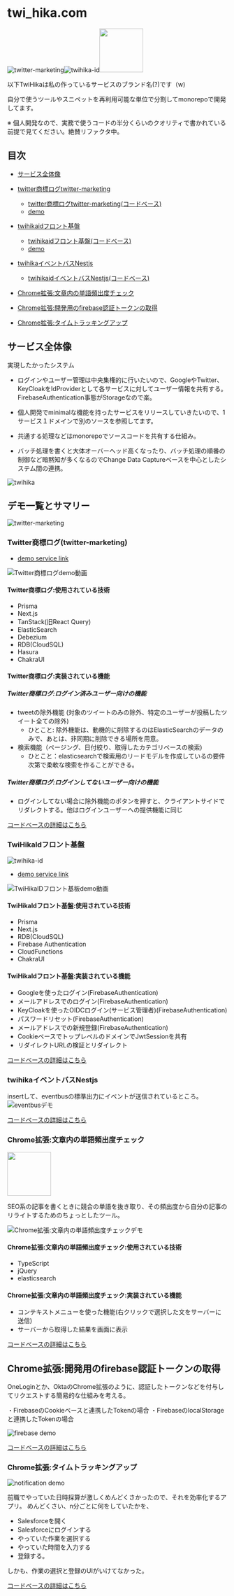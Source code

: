 # twi_hika.com

![twitter-marketing](https://storage.googleapis.com/pubic-image-for-twi-hika-chrome-extension/penguine_twitter_marketing%20(1).png)![twihika-id](https://storage.googleapis.com/pubic-image-for-twi-hika-chrome-extension/penguine_id_logo.png)<img src="https://storage.googleapis.com/pubic-image-for-twi-hika-chrome-extension/Chrome-logo.png" width="100" />


以下TwiHikaは私の作っているサービスのブランド名(?)です（w)

自分で使うツールやスニペットを再利用可能な単位で分割してmonorepoで開発してます。

※ 個人開発なので、実務で使うコードの半分くらいのクオリティで書かれている前提で見てください。絶賛リファクタ中。

## 目次

- [サービス全体像](#サービス全体像)
- [twitter商標ログtwitter-marketing](#twitter商標ログtwitter-marketing)
  - [twitter商標ログtwitter-marketing(コードベース)](/apps/twitter-marketing)
  - [demo](https://twitter-marketing.twi-hika.com)

- [twihikaidフロント基盤](#twihikaidフロント基盤)
  - [twihikaidフロント基盤(コードベース)](/apps/id)
  - [demo](https://id.twi-hika.com)

- [twihikaイベントバスNestjs](#twihikaイベントバスNestjs)
  - [twihikaidイベントバスNestjs(コードベース)](/apps/eventbus)

- [Chrome拡張:文章内の単語頻出度チェック](#chrome拡張文章内の単語頻出度チェック)
- [Chrome拡張:開発用のfirebase認証トークンの取得](#chrome拡張開発用のfirebase認証トークンの取得)
- [Chrome拡張:タイムトラッキングアップ](#chrome拡張タイムトラッキングアップ)

## サービス全体像

実現したかったシステム

- ログインやユーザー管理は中央集権的に行いたいので、GoogleやTwitter、KeyCloakをIdProviderとして各サービスに対してユーザー情報を共有する。FirebaseAuthentication事態がStorageなので楽。

- 個人開発でminimalな機能を持ったサービスをリリースしていきたいので、1サービス１ドメインで別のソースを参照してます。

- 共通する処理などはmonorepoでソースコードを共有する仕組み。

- バッチ処理を書くと大体オーバーヘッド高くなったり、バッチ処理の順番の制御など暗黙知が多くなるのでChange Data Captureベースを中心としたシステム間の連携。

![twihika](https://storage.googleapis.com/pubic-image-for-twi-hika-chrome-extension/twihikaall_over.svg)


## デモ一覧とサマリー

![twitter-marketing](https://storage.googleapis.com/pubic-image-for-twi-hika-chrome-extension/penguine_twitter_marketing%20(1).png)

### Twitter商標ログ(twitter-marketing)
- [demo service link](https://twitter-marketing.twi-hika.com)


![Twitter商標ログdemo動画](https://storage.googleapis.com/pubic-image-for-twi-hika-chrome-extension/Kapture%202022-10-10%20at%2002.18.08.gif)

#### Twitter商標ログ:使用されている技術

- Prisma
- Next.js
- TanStack(旧React Query)
- ElasticSearch
- Debezium
- RDB(CloudSQL)
- Hasura
- ChakraUI

#### Twitter商標ログ:実装されている機能

##### Twitter商標ログ:ログイン済みユーザー向けの機能

- tweetの除外機能 (対象のツイートのみの除外、特定のユーザーが投稿したツイート全ての除外)
  - ひとこと: 除外機能は、動機的に削除するのはElasticSearchのデータのみで、あとは、非同期に削除できる場所を用意。
- 検索機能（ページング、日付絞り、取得したカテゴリベースの検索)
  - ひとこと：elasticsearchで検索用のリードモデルを作成しているの要件次第で柔軟な検索を作ることができる。

##### Twitter商標ログ:ログインしてないユーザー向けの機能

- ログインしてない場合に除外機能のボタンを押すと、クライアントサイドでリダレクトする。他はログインユーザーへの提供機能に同じ

[コードベースの詳細はこちら](/apps/twitter-marketing)



### TwiHikaIdフロント基盤

![twihika-id](https://storage.googleapis.com/pubic-image-for-twi-hika-chrome-extension/penguine_id_logo.png)


- [demo service link](https://id.twi-hika.com)


![TwiHikaIDフロント基板demo動画](https://storage.googleapis.com/pubic-image-for-twi-hika-chrome-extension/Kapture%202022-10-10%20at%2002.02.44.gif)

#### TwiHikaIdフロント基盤:使用されている技術

- Prisma
- Next.js
- RDB(CloudSQL)
- Firebase Authentication
- CloudFunctions
- ChakraUI


#### TwiHikaIdフロント基盤:実装されている機能

- Googleを使ったログイン(FirebaseAuthentication)
- メールアドレスでのログイン(FirebaseAuthentication)
- KeyCloakを使ったOIDCログイン(サービス管理者)(FirebaseAuthentication)
- パスワードリセット(FirebaseAuthentication)
- メールアドレスでの新規登録(FirebaseAuthentication)
- CookieベースでトップレベルのドメインでJwtSessionを共有
- リダイレクトURLの検証とリダイレクト

[コードベースの詳細はこちら](/apps/id)


### twihikaイベントバスNestjs

insertして、eventbusの標準出力にイベントが送信されているところ。
![eventbusデモ](https://storage.googleapis.com/pubic-image-for-twi-hika-chrome-extension/Kapture%202022-10-11%20at%2000.34.122.gif)


[コードベースの詳細はこちら](/apps/eventbus)

### Chrome拡張:文章内の単語頻出度チェック

<img src="https://storage.googleapis.com/pubic-image-for-twi-hika-chrome-extension/Chrome-logo.png" width="100" />

SEO系の記事を書くときに競合の単語を抜き取り、その頻出度から自分の記事のリライトするためのちょっとしたツール。

![Chrome拡張:文章内の単語頻出度チェックデモ](https://storage.googleapis.com/pubic-image-for-twi-hika-chrome-extension/Kapture%202022-10-10%20at%2002.55.54.gif)

#### Chrome拡張:文章内の単語頻出度チェック:使用されている技術

- TypeScript
- jQuery
- elasticsearch

#### Chrome拡張:文章内の単語頻出度チェック:実装されている機能

- コンテキストメニューを使った機能(右クリックで選択した文をサーバーに送信)
- サーバーから取得した結果を画面に表示

[コードベースの詳細はこちら](/chrome-extension)


## Chrome拡張:開発用のfirebase認証トークンの取得

OneLoginとか、OktaのChrome拡張のように、認証したトークンなどを付与してリクエストする簡易的な仕組みを考える。

・FirebaseのCookieベースと連携したTokenの場合
・FirebaseのlocalStorageと連携したTokenの場合

![firebase demo](https://storage.googleapis.com/pubic-image-for-twi-hika-chrome-extension/Kapture%202022-10-10%20at%2013.53.31.gif)

[コードベースの詳細はこちら](/chrome-extension)


### Chrome拡張:タイムトラッキングアップ

![notification demo](https://storage.googleapis.com/pubic-image-for-twi-hika-chrome-extension/notification.png)

前職でやっていた日時採算が激しくめんどくさかったので、それを効率化するアプリ。
めんどくさい、n分ごとに何をしていたかを、

- Salesforceを開く
- Salesforceにログインする
- やっていた作業を選択する
- やっていた時間を入力する
- 登録する。

しかも、作業の選択と登録のUIがいけてなかった。

[コードベースの詳細はこちら](/chrome-extension)

